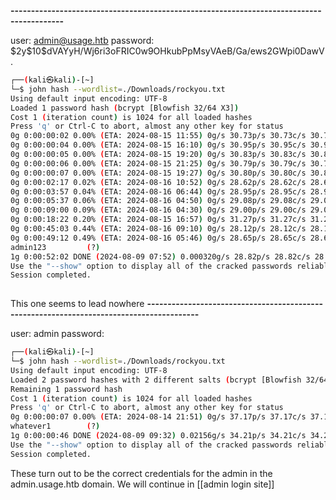 
**-----------------------------------------------------------------------------------------**

user: admin@usage.htb
password: \$2y\$10\$dVAYyH/Wj6ri3oFRIC0w9OHkubPpMsyVAeB/Ga/ews2GWpi0DawV.

```bash
┌──(kali㉿kali)-[~]
└─$ john hash --wordlist=./Downloads/rockyou.txt       
Using default input encoding: UTF-8
Loaded 1 password hash (bcrypt [Blowfish 32/64 X3])
Cost 1 (iteration count) is 1024 for all loaded hashes
Press 'q' or Ctrl-C to abort, almost any other key for status
0g 0:00:00:02 0.00% (ETA: 2024-08-15 11:55) 0g/s 30.73p/s 30.73c/s 30.73C/s charlie..barbie
0g 0:00:00:04 0.00% (ETA: 2024-08-15 16:10) 0g/s 30.95p/s 30.95c/s 30.95C/s 555555..carolina
0g 0:00:00:05 0.00% (ETA: 2024-08-15 19:20) 0g/s 30.83p/s 30.83c/s 30.83C/s dolphin..heather
0g 0:00:00:06 0.00% (ETA: 2024-08-15 21:25) 0g/s 30.79p/s 30.79c/s 30.79C/s heaven..baseball
0g 0:00:00:07 0.00% (ETA: 2024-08-15 19:27) 0g/s 30.80p/s 30.80c/s 30.80C/s angelica..mahalko
0g 0:00:02:17 0.02% (ETA: 2024-08-16 10:52) 0g/s 28.62p/s 28.62c/s 28.62C/s chunky..benito
0g 0:00:03:57 0.04% (ETA: 2024-08-16 06:44) 0g/s 28.95p/s 28.95c/s 28.95C/s chilli..barbados
0g 0:00:05:37 0.06% (ETA: 2024-08-16 04:50) 0g/s 29.08p/s 29.08c/s 29.08C/s mackenzie1..lover101
0g 0:00:09:00 0.09% (ETA: 2024-08-16 04:30) 0g/s 29.00p/s 29.00c/s 29.00C/s littlefoot..krisna
0g 0:00:18:22 0.20% (ETA: 2024-08-15 16:57) 0g/s 31.27p/s 31.27c/s 31.27C/s naneng..mystyle
0g 0:00:45:03 0.44% (ETA: 2024-08-16 09:10) 0g/s 28.12p/s 28.12c/s 28.12C/s hotlegs..hotbitch1
0g 0:00:49:12 0.49% (ETA: 2024-08-16 05:46) 0g/s 28.65p/s 28.65c/s 28.65C/s parker11..paradiso
admin123         (?)     
1g 0:00:52:02 DONE (2024-08-09 07:52) 0.000320g/s 28.82p/s 28.82c/s 28.82C/s adolf..adam20
Use the "--show" option to display all of the cracked passwords reliably
Session completed. 
                          
```

This one seems to lead nowhere
**-----------------------------------------------------------------------------------------**

user: admin
password:

```bash
┌──(kali㉿kali)-[~]
└─$ john hash --wordlist=./Downloads/rockyou.txt       
Using default input encoding: UTF-8
Loaded 2 password hashes with 2 different salts (bcrypt [Blowfish 32/64 X3])
Remaining 1 password hash
Cost 1 (iteration count) is 1024 for all loaded hashes
Press 'q' or Ctrl-C to abort, almost any other key for status
0g 0:00:00:07 0.00% (ETA: 2024-08-14 21:51) 0g/s 37.17p/s 37.17c/s 37.17C/s 456789..rebecca
whatever1        (?)     
1g 0:00:00:46 DONE (2024-08-09 09:32) 0.02156g/s 34.21p/s 34.21c/s 34.21C/s alexis1..cameron1
Use the "--show" option to display all of the cracked passwords reliably
Session completed. 

```

These turn out to be the correct credentials for the admin in the admin.usage.htb domain. We will continue in [[admin login site]]